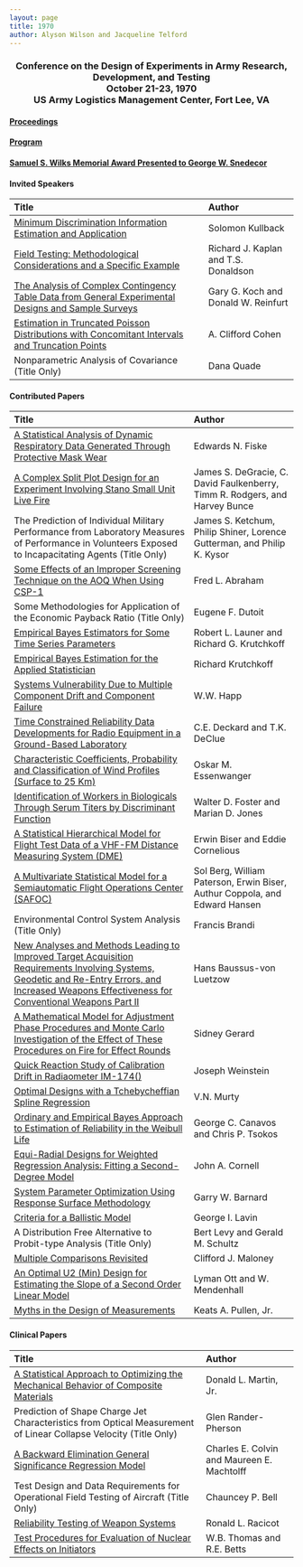 ```yaml
---
layout: page
title: 1970
author: Alyson Wilson and Jacqueline Telford
---
```

<div align="center"><h3>Conference on the Design of Experiments in Army Research, Development, and Testing<br>
October 21-23, 1970<br>
US Army Logistics Management Center, Fort Lee, VA</h3></div>


#### [Proceedings](https://alysongwilson.github.io/ACAS/DOE2/DOE16.pdf#page=1)

#### [Program](https://alysongwilson.github.io/ACAS/DOE2/DOE16.pdf#page=10)

#### [Samuel S. Wilks Memorial Award Presented to George W. Snedecor](https://alysongwilson.github.io/ACAS/DOE2/DOE16.pdf#page=220)


#### Invited Speakers

| Title | Author |
| :--- | :--- |
| [Minimum Discrimination Information Estimation and Application](https://alysongwilson.github.io/ACAS/DOE2/DOE16.pdf#page=18) | Solomon Kullback |
| [Field Testing: Methodological Considerations and a Specific Example](https://alysongwilson.github.io/ACAS/DOE2/DOE16.pdf#page=56) | Richard J. Kaplan and T.S. Donaldson |
| [The Analysis of Complex Contingency Table Data from General Experimental Designs and Sample Surveys](https://alysongwilson.github.io/ACAS/DOE2/DOE16.pdf#page=458) | Gary G. Koch and Donald W. Reinfurt |
| [Estimation in Truncated Poisson Distributions with Concomitant Intervals and Truncation Points](https://alysongwilson.github.io/ACAS/DOE2/DOE16.pdf#page=533) | A. Clifford Cohen |
| Nonparametric Analysis of Covariance (Title Only) | Dana Quade |

#### Contributed Papers

| Title | Author |
| :--- | :--- |
| [A Statistical Analysis of Dynamic Respiratory Data Generated Through Protective Mask Wear](https://alysongwilson.github.io/ACAS/DOE2/DOE16.pdf#page=74) | Edwards N. Fiske |
| [A Complex Split Plot Design for an Experiment Involving Stano Small Unit Live Fire](https://alysongwilson.github.io/ACAS/DOE2/DOE16.pdf#page=80) | James S. DeGracie, C. David Faulkenberry, Timm R. Rodgers, and Harvey Bunce |
| The Prediction of Individual Military Performance from Laboratory Measures of Performance in Volunteers Exposed to Incapacitating Agents (Title Only) | James S. Ketchum, Philip Shiner, Lorence Gutterman, and Philip K. Kysor |
| [Some Effects of an Improper Screening Technique on the AOQ When Using CSP-1](https://alysongwilson.github.io/ACAS/DOE2/DOE16.pdf#page=103) | Fred L. Abraham |
| Some Methodologies for Application of the Economic Payback Ratio (Title Only) | Eugene F. Dutoit |
| [Empirical Bayes Estimators for Some Time Series Parameters](https://alysongwilson.github.io/ACAS/DOE2/DOE16.pdf#page=88) | Robert L. Launer and Richard G. Krutchkoff |
| [Empirical Bayes Estimation for the Applied Statistician](https://alysongwilson.github.io/ACAS/DOE2/DOE16.pdf#page=121) | Richard Krutchkoff |
| [Systems Vulnerability Due to Multiple Component Drift and Component Failure](https://alysongwilson.github.io/ACAS/DOE2/DOE16.pdf#page=145) | W.W. Happ |
| [Time Constrained Reliability Data Developments for Radio Equipment in a Ground-Based Laboratory](https://alysongwilson.github.io/ACAS/DOE2/DOE16.pdf#page=173) | C.E. Deckard and T.K. DeClue |
| [Characteristic Coefficients, Probability and Classification of Wind Profiles (Surface to 25 Km)](https://alysongwilson.github.io/ACAS/DOE2/DOE16.pdf#page=179) | Oskar M. Essenwanger |
| [Identification of Workers in Biologicals Through Serum Titers by Discriminant Function](https://alysongwilson.github.io/ACAS/DOE2/DOE16.pdf#page=201) | Walter D. Foster and Marian D. Jones |
| [A Statistical Hierarchical Model for Flight Test Data of a VHF-FM Distance Measuring System (DME)](https://alysongwilson.github.io/ACAS/DOE2/DOE16.pdf#page=231) | Erwin Biser and Eddie Cornelious |
| [A Multivariate Statistical Model for a Semiautomatic Flight Operations Center (SAFOC)](https://alysongwilson.github.io/ACAS/DOE2/DOE16.pdf#page=245) | Sol Berg, William Paterson, Erwin Biser, Authur Coppola, and Edward Hansen |
| Environmental Control System Analysis (Title Only) | Francis Brandi |
| [New Analyses and Methods Leading to Improved Target Acquisition Requirements Involving Systems, Geodetic and Re-Entry Errors, and Increased Weapons Effectiveness for Conventional Weapons Part II](https://alysongwilson.github.io/ACAS/DOE2/DOE16.pdf#page=288) | Hans Baussus-von Luetzow |
| [A Mathematical Model for Adjustment Phase Procedures and Monte Carlo Investigation of the Effect of These Procedures on Fire for Effect Rounds](https://alysongwilson.github.io/ACAS/DOE2/DOE16.pdf#page=295) | Sidney Gerard |
| [Quick Reaction Study of Calibration Drift in Radiaometer IM-174()](https://alysongwilson.github.io/ACAS/DOE2/DOE16.pdf#page=339) | Joseph Weinstein |
| [Optimal Designs with a Tchebycheffian Spline Regression](https://alysongwilson.github.io/ACAS/DOE2/DOE16.pdf#page=386) | V.N. Murty |
| [Ordinary and Empirical Bayes Approach to Estimation of Reliability in the Weibull Life](https://alysongwilson.github.io/ACAS/DOE2/DOE16.pdf#page=387) | George C. Canavos and Chris P. Tsokos |
| [Equi-Radial Designs for Weighted Regression Analysis: Fitting a Second-Degree Model](https://alysongwilson.github.io/ACAS/DOE2/DOE16.pdf#page=401) | John A. Cornell |
| [System Parameter Optimization Using Response Surface Methodology](https://alysongwilson.github.io/ACAS/DOE2/DOE16.pdf#page=418) | Garry W. Barnard |
| [Criteria for a Ballistic Model](https://alysongwilson.github.io/ACAS/DOE2/DOE16.pdf#page=430) | George I. Lavin |
| A Distribution Free Alternative to Probit-type Analysis (Title Only) | Bert Levy and Gerald M. Schultz |
| [Multiple Comparisons Revisited](https://alysongwilson.github.io/ACAS/DOE2/DOE16.pdf#page=431) | Clifford J. Maloney |
| [An Optimal U2 (Min) Design for Estimating the Slope of a Second Order Linear Model](https://alysongwilson.github.io/ACAS/DOE2/DOE16.pdf#page=448) | Lyman Ott and W. Mendenhall |
| [Myths in the Design of Measurements](https://alysongwilson.github.io/ACAS/DOE2/DOE16.pdf#page=542) | Keats A. Pullen, Jr. |


#### Clinical Papers

| Title | Author |
| :--- | :--- |
| [A Statistical Approach to Optimizing the Mechanical Behavior of Composite Materials](https://alysongwilson.github.io/ACAS/DOE2/DOE16.pdf#page=127) | Donald L. Martin, Jr. |
| Prediction of Shape Charge Jet Characteristics from Optical Measurement of Linear Collapse Velocity (Title Only) | Glen Rander-Pherson |
| [A Backward Elimination General Significance Regression Model](https://alysongwilson.github.io/ACAS/DOE2/DOE16.pdf#page=549) | Charles E. Colvin and Maureen E. Machtolff |
| Test Design and Data Requirements for Operational Field Testing of Aircraft (Title Only) | Chauncey P. Bell |
| [Reliability Testing of Weapon Systems](https://alysongwilson.github.io/ACAS/DOE2/DOE16.pdf#page=367) | Ronald L. Racicot |
| [Test Procedures for Evaluation of Nuclear Effects on Initiators](https://alysongwilson.github.io/ACAS/DOE2/DOE16.pdf#page=376) | W.B. Thomas and R.E. Betts |
